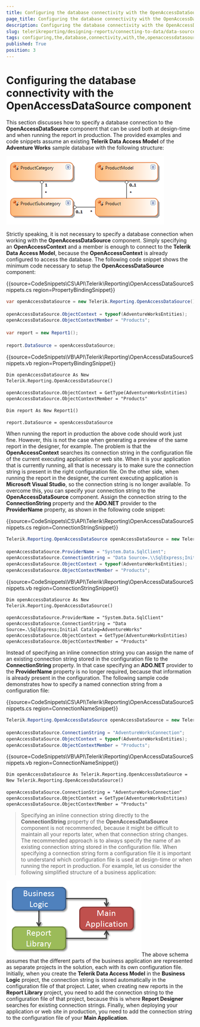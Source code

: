 ```yaml
---
title: Configuring the database connectivity with the OpenAccessDataSource component
page_title: Configuring the database connectivity with the OpenAccessDataSource component | for Telerik Reporting Documentation
description: Configuring the database connectivity with the OpenAccessDataSource component
slug: telerikreporting/designing-reports/connecting-to-data/data-source-components/openaccessdatasource-component/configuring-the-database-connectivity-with-the-openaccessdatasource-component
tags: configuring,the,database,connectivity,with,the,openaccessdatasource,component
published: True
position: 3
---
```


# Configuring the database connectivity with the OpenAccessDataSource component



This section discusses how to specify a database connection to the __OpenAccessDataSource__ component          that can be used both at design-time and when running the report in production. The provided examples          and code snippets assume an existing __Telerik Data Access Model__ of the __Adventure Works__ sample database with the          following structure:

  

  ![](images/DataSources/OpenAccessDataSourceAdventureWorksEntityModel.png)

Strictly speaking, it is not necessary to specify a database connection when working with the            __OpenAccessDataSource__ component. Simply specifying an __OpenAccessContext__ and a member is enough to connect to            the __Telerik Data Access Model__, because the __OpenAccessContext__ is already configured to access the database. The            following code snippet shows the minimum code necessary to setup the __OpenAccessDataSource__ component:           

{{source=CodeSnippets\CS\API\Telerik\Reporting\OpenAccessDataSourceSnippets.cs region=PropertyBindingSnippet}}
````C#
var openAccessDataSource = new Telerik.Reporting.OpenAccessDataSource();

openAccessDataSource.ObjectContext = typeof(AdventureWorksEntities);
openAccessDataSource.ObjectContextMember = "Products";

var report = new Report1();

report.DataSource = openAccessDataSource;
````
{{source=CodeSnippets\VB\API\Telerik\Reporting\OpenAccessDataSourceSnippets.vb region=PropertyBindingSnippet}}
````VB
Dim openAccessDataSource As New Telerik.Reporting.OpenAccessDataSource()

openAccessDataSource.ObjectContext = GetType(AdventureWorksEntities)
openAccessDataSource.ObjectContextMember = "Products"

Dim report As New Report1()

report.DataSource = openAccessDataSource
````

When running the report in production the above code should work just fine. However, this is not            the case when generating a preview of the same report in the designer, for example. The problem is that            the __OpenAccessContext__ searches its connection string in the configuration file of the current executing            application or web site. When it is your application that is currently running, all that is necessary            is to make sure the connection string is present in the right configuration file. On the other side,            when running the report in the designer, the current executing application is __Microsoft Visual Studio__,            so the connection string is no longer available. To overcome this, you can specify your connection string to the __OpenAccessDataSource__        component. Assign the connection string to the __ConnectionString__ property and the __ADO.NET__ provider to the          __ProviderName__ property, as shown in the following code snippet:           

{{source=CodeSnippets\CS\API\Telerik\Reporting\OpenAccessDataSourceSnippets.cs region=ConnectionStringSnippet}}
````C#
Telerik.Reporting.OpenAccessDataSource openAccessDataSource = new Telerik.Reporting.OpenAccessDataSource();

openAccessDataSource.ProviderName = "System.Data.SqlClient";
openAccessDataSource.ConnectionString = "Data Source=.\\SqlExpress;Initial Catalog=AdventureWorks";
openAccessDataSource.ObjectContext = typeof(AdventureWorksEntities);
openAccessDataSource.ObjectContextMember = "Products";
````
{{source=CodeSnippets\VB\API\Telerik\Reporting\OpenAccessDataSourceSnippets.vb region=ConnectionStringSnippet}}
````VB
Dim openAccessDataSource As New Telerik.Reporting.OpenAccessDataSource()

openAccessDataSource.ProviderName = "System.Data.SqlClient"
openAccessDataSource.ConnectionString = "Data Source=.\SqlExpress;Initial Catalog=AdventureWorks"
openAccessDataSource.ObjectContext = GetType(AdventureWorksEntities)
openAccessDataSource.ObjectContextMember = "Products"
````

Instead of specifying an inline connection string you can assign the name of an existing connection string stored in            the configuration file to the __ConnectionString__ property. In that case specifying an __ADO.NET__          provider to the __ProviderName__ property is no longer required, because that information is already            present in the configuration. The following sample code demonstrates how to specify a named connection string from a configuration file:           

{{source=CodeSnippets\CS\API\Telerik\Reporting\OpenAccessDataSourceSnippets.cs region=ConnectionNameSnippet}}
````C#
Telerik.Reporting.OpenAccessDataSource openAccessDataSource = new Telerik.Reporting.OpenAccessDataSource();

openAccessDataSource.ConnectionString = "AdventureWorksConnection";
openAccessDataSource.ObjectContext = typeof(AdventureWorksEntities);
openAccessDataSource.ObjectContextMember = "Products";
````
{{source=CodeSnippets\VB\API\Telerik\Reporting\OpenAccessDataSourceSnippets.vb region=ConnectionNameSnippet}}
````VB
Dim openAccessDataSource As Telerik.Reporting.OpenAccessDataSource = New Telerik.Reporting.OpenAccessDataSource()

openAccessDataSource.ConnectionString = "AdventureWorksConnection"
openAccessDataSource.ObjectContext = GetType(AdventureWorksEntities)
openAccessDataSource.ObjectContextMember = "Products"
````

> Specifying an inline connection string directly to the  __ConnectionString__ property of the       __OpenAccessDataSource__ component is not recommended, because it might be difficult to maintain all your reports      later, when that connection string changes. The recommended approach is to always specify the name of an      existing connection string stored in the configuration file. When specifying a connection string form a      configuration file it is important to understand which configuration file is used at design-time or when      running the report in production. For example, let us consider the following simplified structure of a      business application:  

  ![](images/DataSources/BusinessApplicationStructure.png)The above schema assumes that the different parts of the business application are represented as      separate projects in the solution, each with its own configuration file. Initially, when you create the       __Telerik Data Access Model__ in the  __Business Logic__ project, the connection string is stored automatically in the      configuration file of that project. Later, when creating new reports in the  __Report Library__ project, you need      to add the connection string to the configuration file of that project, because this is where  __Report Designer__   searches for existing connection strings. Finally, when deploying your application or web site in production,     you need to add the connection string to the configuration file of your  __Main Application__.


